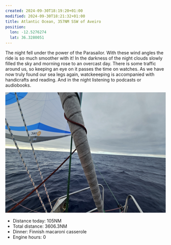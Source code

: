 ```yaml
---
created: 2024-09-30T18:19:20+01:00
modified: 2024-09-30T18:21:32+01:00
title: Atlantic Ocean, 357NM SSW of Aveiro
position:
  lon: -12.5276274
  lat: 36.3280051
---
```


The night fell under the power of the Parasailor. With these wind angles the ride is so much smoother with it! In the darkness of the night clouds slowly filled the sky and morning rose to an overcast day.  There is some traffic around us, so keeping an eye on it passes the time on watches. As we have now truly found our sea legs again, watckeeeping is accompanied with handicrafts and reading. And in the night listening to podcasts or audiobooks.

![Image](../2024/6c69bb22542790542f63b470a0281ceb.jpg) 

* Distance today: 105NM
* Total distance: 3606.3NM
* Dinner: Finnish macaroni casserole 
* Engine hours: 0
